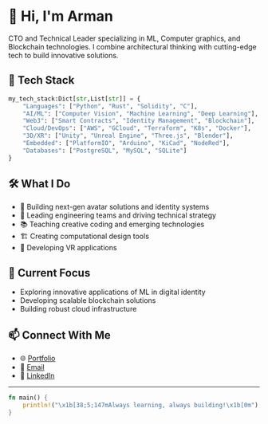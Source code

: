 # 👋 Hi, I'm Arman

CTO and Technical Leader specializing in ML, Computer graphics, and Blockchain technologies. I combine architectural thinking with cutting-edge tech to build innovative solutions.

## 🚀 Tech Stack

```python
my_tech_stack:Dict[str,List[str]] = {
    "Languages": ["Python", "Rust", "Solidity", "C"],
    "AI/ML": ["Computer Vision", "Machine Learning", "Deep Learning"],
    "Web3": ["Smart Contracts", "Identity Management", "Blockchain"],
    "Cloud/DevOps": ["AWS", "GCloud", "Terraform", "K8s", "Docker"],
    "3D/XR": ["Unity", "Unreal Engine", "Three.js", "Blender"],
    "Embedded": ["PlatformIO", "Arduino", "KiCad", "NodeRed"],
    "Databases": ["PostgreSQL", "MySQL", "SQLite"]
}
```

## 🛠️ What I Do

- 🔮 Building next-gen avatar solutions and identity systems
- 🤝 Leading engineering teams and driving technical strategy
- 📚 Teaching creative coding and emerging technologies
- 🏗️ Creating computational design tools
- 🥽 Developing VR applications


## 🎯 Current Focus

- Exploring innovative applications of ML in digital identity
- Developing scalable blockchain solutions
- Building robust cloud infrastructure

## 📫 Connect With Me

- 🌐 [Portfolio](https://tree.armannd.net)
- 📧 [Email](mailto:info@armannd.net)
- 💼 [LinkedIn](https://linkedin.com/in/arman-najari)

---

```rust
fn main() {
    println!("\x1b[38;5;147mAlways learning, always building!\x1b[0m");
}
```
